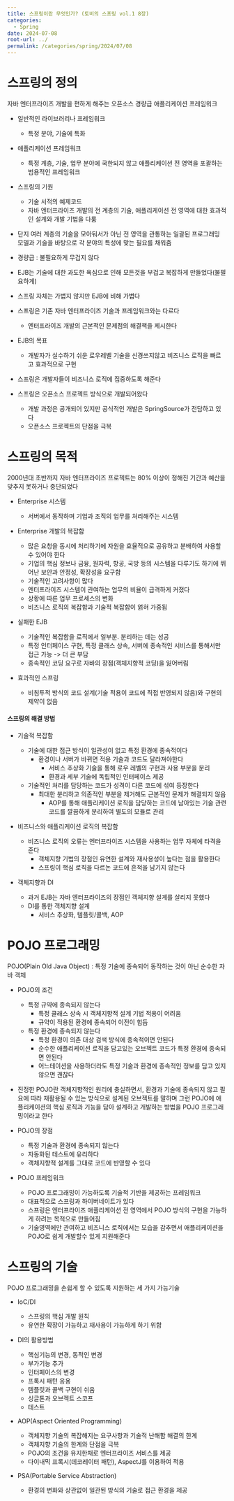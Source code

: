 ```yaml
---
title: 스프링이란 무엇인가? (토비의 스프링 vol.1 8장)
categories:
  - Spring
date: 2024-07-08
root-url: ../
permalink: /categories/spring/2024/07/08
---
```

# 스프링의 정의
자바 엔터프라이즈 개발을 편하게 해주는 오픈소스 경량급 애플리케이션 프레임워크

- 일반적인 라이브러리나 프레임워크
	- 특정 분야, 기술에 특화
- 애플리케이션 프레임워크
	- 특정 계층, 기술, 업무 분야에 국한되지 않고 애플리케이션 전 영역을 포괄하는 범용적인 프레임워크
- 스프링의 기원 
	- 기술 서적의 예제코드
	- 자바 엔터프라이즈 개발의 전 계층의 기술, 애플리케이션 전 영역에 대한 효과적인 설계와 개발 기법을 다룸
- 단지 여러 계층의 기술을 모아둬서가 아닌 전 영역을 관통하는 일괄된 프로그래밍 모델과 기술을 바탕으로 각 분야의 특성에 맞는 필요를 채워줌


- 경량급 : 불필요하게 무겁지 않다
- EJB는 기술에 대한 과도한 욕심으로 인해 모든것을 부겁고 복잡하게 만들었다(불필요하게)
- 스프링 자체는 가볍지 않지만 EJB에 비해 가볍다

- 스프링은 기존 자바 엔터프라이즈 기술과 프레임워크와는 다르다
	- 엔터프라이즈 개발의 근본적인 문제점의 해결책을 제시한다
- EJB의 목표 
	- 개발자가 실수하기 쉬운 로우레벨 기술을 신경쓰지않고 비즈니스 로직을 빠르고 효과적으로 구현
- 스프링은 개발자들이 비즈니스 로직에 집중하도록 해준다


- 스프링은 오픈소스 프로젝트 방식으로 개발되어왔다
	- 개발 과정은 공개되어 있지만 공식적인 개발은 SpringSource가 전담하고 있다
	- 오픈소스 프로젝트의 단점을 극복


# 스프링의 목적
2000년대 초반까지 자바 엔터프라이즈 프로젝트는 80% 이상이 정해진 기간과 예산을 맞추지 못하거나 중단되었다

- Enterprise 시스템
	- 서버에서 동작하며 기업과 조직의 업무를 처리해주는 시스템
- Enterprise 개발의 복잡함
	- 많은 요청을 동시에 처리하기에 자원을 효율적으로 공유하고 분배하여 사용할 수 있어야 한다
	- 기업의 핵심 정보나 금융, 원자력, 항공, 국방 등의 시스템을 다루기도 하기에 뛰어난 보안과 안정성, 확장성을 요구함
	- 기술적인 고려사항이 많다
	- 엔터프라이즈 시스템이 관여하는 업무의 비율이 급격하게 커졌다
	- 상황에 따른 업무 프로세스의 변화
	- 비즈니스 로직의 복잡함과 기술적 복잡함이 얽혀 가중됨

- 실패한 EJB
	- 기술적인 복잡함을 로직에서 일부분. 분리하는 데는 성공
	- 특정 인터페이스 구현, 특정 클래스 상속, 서버에 종속적인 서비스를 통해서만 접근 가능 -> 더 큰 부담
	- 종속적인 코딩 요구로 자바의 장점(객체지향적 코딩)을 잃어버림

- 효과적인 스프링
	- 비침투적 방식의 코드 설계(기술 적용이 코드에 직접 반영되지 않음)와 구현의 제약이 없음

#### 스프링의 해결 방법
- 기술적 복잡함 
	- 기술에 대한 접근 방식이 일관성이 없고 특정 환경에 종속적이다
		- 환경이나 서버가 바뀌면 적용 기술과 코드도 달라져야한다
			- 서비스 추상화 기술을 통해 로우 레벨의 구현과 사용 부분을 분리
			- 환경과 세부 기술에 독립적인 인터페이스 제공
	- 기술적인 처리를 담당하는 코드가 성격이 다른 코드에 섞여 등장한다
		- 최대한 분리하고 의존적인 부분을 제거해도 근본적인 문제가 해결되지 않음
			- AOP를 통해 애플리케이션 로직을 담당하는 코드에 남아있는 기술 관련 코드를 깔끔하게 분리하여 별도의 모듈로 관리

- 비즈니스와 애플리케이션 로직의 복잡함
	- 비즈니스 로직의 오류는 엔터프라이즈 시스템을 사용하는 업무 자체에 타격을 준다
		- 객체지향 기법의 장점인 유연한 설계와 재사용성이 높다는 점을 활용한다
		- 스프링이 핵심 로직을 다르논 코드에 흔적을 남기지 않는다

- 객체지향과 DI
	- 과거 EJB는 자바 엔터프라이즈의 장점인 객체지향 설계를 살리지 못했다
	- DI를 통한 객체지향 설계
		- 서비스 추상화, 템플릿/콜백, AOP



# POJO 프로그래밍
POJO(Plain Old Java Object) : 특정 기술에 종속되어 동작하는 것이 아닌 순수한 자바 객체

- POJO의 조건
	- 특정 규약에 종속되지 않는다
		- 특정 클래스 상속 시 객체지향적 설계 기법 적용이 어려움
		- 규약이 적용된 환경에 종속되어 이전이 힘듬
	- 특정 환경에 종속되지 않는다
		- 특정 환경이 의존 대상 검색 방식에 종속적이면 안된다
		- 순수한 애플리케이션 로직을 담고있는 오브젝트 코드가 특정 환경에 종속되면 안된다
		- 어느테이션을 사용하더라도 특정 기술과 환경에 종속적인 정보를 담고 있지 않으면 괜찮다
- 진정한 POJO란 객체지향적인 원리에 충실하면서, 환경과 기술에 종속되지 않고 필요에 따라 재활용될 수 있는 방식으로 설계된 오브젝트를 말하며 그런 POJO에 애플리케이션의 핵심 로직과 기능을 담아 설계하고 개발하는 방법을 POJO 프로그래밍이라고 한다

- POJO의 장점
	- 특정 기술과 환경에 종속되지 않는다
	- 자동화된 테스트에 유리하다
	- 객체지향적 설계를 그대로 코드에 반영할 수 있다

- POJO 프레임워크
	- POJO 프로그래밍이 가능하도록 기술적 기반을 제공하는 프레임워크
	- 대표적으로 스프링과 하이버네이트가 있다
	- 스프링은 엔터프라이즈 애플리케이션 전 영역에서 POJO 방식의 구현을 가능하게 하려는 목적으로 만들어짐
	- 기술영역에만 관여하고 비즈니스 로직에서는 모습을 감추면서 애플리케이션을 POJO로 쉽게 개발할수 있게 지원해준다



# 스프링의 기술
POJO 프로그래밍을 손쉽게 할 수 있도록 지원하는 세 가지 가능기술

- IoC/DI
	- 스프링의 핵심 개발 원칙
	- 유연한 확장이 가능하고 재사용이 가능하게 하기 위함

- DI의 활용방법
	- 핵심기능의 변경, 동적인 변경
	- 부가기능 추가
	- 인터페이스의 변경
	- 프록시 패턴 응용
	- 템플릿과 콜백 구현이 쉬움
	- 싱글톤과 오브젝트 스코프
	- 테스트

- AOP(Aspect Oriented Programming)
	-   객체지향 기술의 복잡해지는 요구사항과 기술적 난해함 해결의 한계
	- 객체지향 기술의 한계와 단점을 극복
	- POJO의 조건을 유지한채로 엔터프라이즈 서비스를 제공
	- 다이내믹 프록시(데코레이터 패턴), AspectJ를 이용하여 적용

- PSA(Portable Service Abstraction)
	- 환경의 변화와 상관없이 일관된 방식의 기술로 접근 환경을 제공